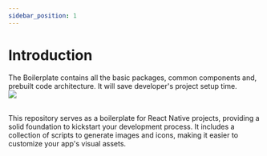 ```yaml
---
sidebar_position: 1
---
```


# Introduction

The Boilerplate contains all the basic packages, common components and, prebuilt code architecture. It will save developer's project setup time.
<br />
<a
  href="https://www.mindinventory.com/?utm_source=gthb&utm_medium=repo&utm_campaign=react-native-boilerplate"
  target="__blank">
<img src="https://github.com/Mindinventory/react-native-boilerplate/assets/104554054/4bbe083a-9d15-48a6-b004-5b976790f3ab" />
</a>
<br />
<br />

This repository serves as a boilerplate for React Native projects, providing a solid foundation to kickstart your development process. It includes a collection of scripts to generate images and icons, making it easier to customize your app's visual assets.
